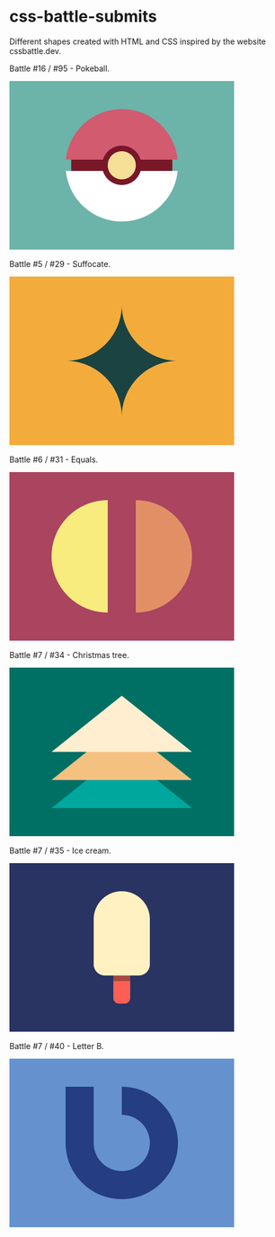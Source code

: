 # css-battle-submits
Different shapes created with HTML and CSS inspired by the website cssbattle.dev.

Battle #16 / #95 - Pokeball.

<img src="Images/16_pokeball.png">

Battle #5 / #29 - Suffocate.

<img src="Images/5_suffocate.png">

Battle #6 / #31 - Equals.

<img src="Images/6_equals.png">

Battle #7 / #34 - Christmas tree.

<img src="Images/7_christmas_tree.png">

Battle #7 / #35 - Ice cream.

<img src="Images/7_ice_cream.png">

Battle #7 / #40 - Letter B.

<img src="Images/7_letter_b.png">
